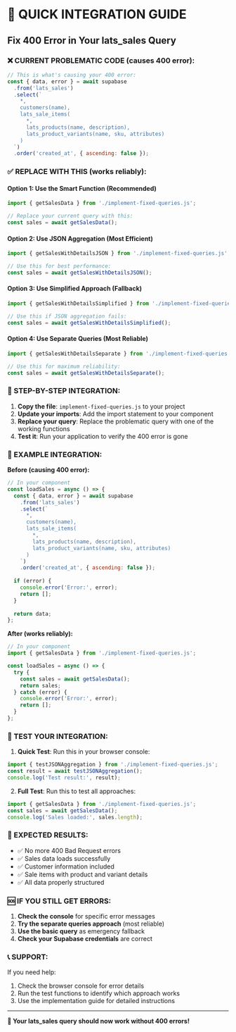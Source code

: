 # 🚀 QUICK INTEGRATION GUIDE
## Fix 400 Error in Your lats_sales Query

### ❌ CURRENT PROBLEMATIC CODE (causes 400 error):
```javascript
// This is what's causing your 400 error:
const { data, error } = await supabase
  .from('lats_sales')
  .select(`
    *,
    customers(name),
    lats_sale_items(
      *,
      lats_products(name, description),
      lats_product_variants(name, sku, attributes)
    )
  `)
  .order('created_at', { ascending: false });
```

### ✅ REPLACE WITH THIS (works reliably):

#### Option 1: Use the Smart Function (Recommended)
```javascript
import { getSalesData } from './implement-fixed-queries.js';

// Replace your current query with this:
const sales = await getSalesData();
```

#### Option 2: Use JSON Aggregation (Most Efficient)
```javascript
import { getSalesWithDetailsJSON } from './implement-fixed-queries.js';

// Use this for best performance:
const sales = await getSalesWithDetailsJSON();
```

#### Option 3: Use Simplified Approach (Fallback)
```javascript
import { getSalesWithDetailsSimplified } from './implement-fixed-queries.js';

// Use this if JSON aggregation fails:
const sales = await getSalesWithDetailsSimplified();
```

#### Option 4: Use Separate Queries (Most Reliable)
```javascript
import { getSalesWithDetailsSeparate } from './implement-fixed-queries.js';

// Use this for maximum reliability:
const sales = await getSalesWithDetailsSeparate();
```

### 🔧 STEP-BY-STEP INTEGRATION:

1. **Copy the file**: `implement-fixed-queries.js` to your project
2. **Update your imports**: Add the import statement to your component
3. **Replace your query**: Replace the problematic query with one of the working functions
4. **Test it**: Run your application to verify the 400 error is gone

### 📝 EXAMPLE INTEGRATION:

**Before (causing 400 error):**
```javascript
// In your component
const loadSales = async () => {
  const { data, error } = await supabase
    .from('lats_sales')
    .select(`
      *,
      customers(name),
      lats_sale_items(
        *,
        lats_products(name, description),
        lats_product_variants(name, sku, attributes)
      )
    `)
    .order('created_at', { ascending: false });
  
  if (error) {
    console.error('Error:', error);
    return [];
  }
  
  return data;
};
```

**After (works reliably):**
```javascript
// In your component
import { getSalesData } from './implement-fixed-queries.js';

const loadSales = async () => {
  try {
    const sales = await getSalesData();
    return sales;
  } catch (error) {
    console.error('Error:', error);
    return [];
  }
};
```

### 🧪 TEST YOUR INTEGRATION:

1. **Quick Test**: Run this in your browser console:
```javascript
import { testJSONAggregation } from './implement-fixed-queries.js';
const result = await testJSONAggregation();
console.log('Test result:', result);
```

2. **Full Test**: Run this to test all approaches:
```javascript
import { getSalesData } from './implement-fixed-queries.js';
const sales = await getSalesData();
console.log('Sales loaded:', sales.length);
```

### 🎯 EXPECTED RESULTS:

- ✅ No more 400 Bad Request errors
- ✅ Sales data loads successfully
- ✅ Customer information included
- ✅ Sale items with product and variant details
- ✅ All data properly structured

### 🆘 IF YOU STILL GET ERRORS:

1. **Check the console** for specific error messages
2. **Try the separate queries approach** (most reliable)
3. **Use the basic query** as emergency fallback
4. **Check your Supabase credentials** are correct

### 📞 SUPPORT:

If you need help:
1. Check the browser console for error details
2. Run the test functions to identify which approach works
3. Use the implementation guide for detailed instructions

---

**🎉 Your lats_sales query should now work without 400 errors!**
